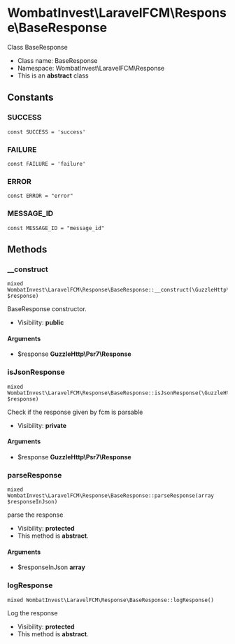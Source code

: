 WombatInvest\LaravelFCM\Response\BaseResponse
===============

Class BaseResponse




* Class name: BaseResponse
* Namespace: WombatInvest\LaravelFCM\Response
* This is an **abstract** class



Constants
----------


### SUCCESS

    const SUCCESS = 'success'





### FAILURE

    const FAILURE = 'failure'





### ERROR

    const ERROR = "error"





### MESSAGE_ID

    const MESSAGE_ID = "message_id"







Methods
-------


### __construct

    mixed WombatInvest\LaravelFCM\Response\BaseResponse::__construct(\GuzzleHttp\Psr7\Response $response)

BaseResponse constructor.



* Visibility: **public**


#### Arguments
* $response **GuzzleHttp\Psr7\Response**



### isJsonResponse

    mixed WombatInvest\LaravelFCM\Response\BaseResponse::isJsonResponse(\GuzzleHttp\Psr7\Response $response)

Check if the response given by fcm is parsable



* Visibility: **private**


#### Arguments
* $response **GuzzleHttp\Psr7\Response**



### parseResponse

    mixed WombatInvest\LaravelFCM\Response\BaseResponse::parseResponse(array $responseInJson)

parse the response



* Visibility: **protected**
* This method is **abstract**.


#### Arguments
* $responseInJson **array**



### logResponse

    mixed WombatInvest\LaravelFCM\Response\BaseResponse::logResponse()

Log the response



* Visibility: **protected**
* This method is **abstract**.



